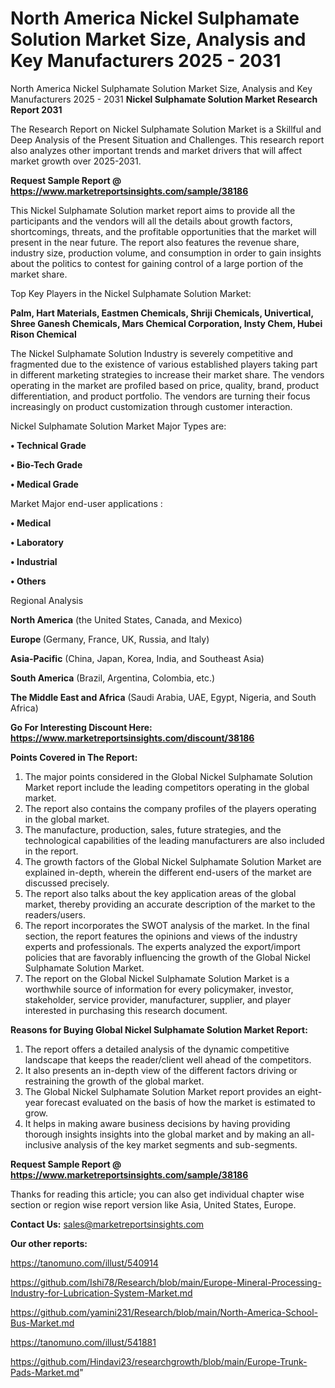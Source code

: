 # North America Nickel Sulphamate Solution Market Size, Analysis and Key Manufacturers 2025 - 2031
 North America Nickel Sulphamate Solution Market Size, Analysis and Key Manufacturers 2025 - 2031
<strong>Nickel Sulphamate Solution Market Research Report 2031</strong>

The Research Report on Nickel Sulphamate Solution Market is a Skillful and Deep Analysis of the Present Situation and Challenges. This research report also analyzes other important trends and market drivers that will affect market growth over 2025-2031.

<strong>Request Sample Report @ <a href=https://www.marketreportsinsights.com/sample/38186>https://www.marketreportsinsights.com/sample/38186</a></strong>

This Nickel Sulphamate Solution market report aims to provide all the participants and the vendors will all the details about growth factors, shortcomings, threats, and the profitable opportunities that the market will present in the near future. The report also features the revenue share, industry size, production volume, and consumption in order to gain insights about the politics to contest for gaining control of a large portion of the market share.

Top Key Players in the Nickel Sulphamate Solution Market:

<strong>Palm, Hart Materials, Eastmen Chemicals, Shriji Chemicals, Univertical, Shree Ganesh Chemicals, Mars Chemical Corporation, Insty Chem, Hubei Rison Chemical</strong>

The Nickel Sulphamate Solution Industry is severely competitive and fragmented due to the existence of various established players taking part in different marketing strategies to increase their market share. The vendors operating in the market are profiled based on price, quality, brand, product differentiation, and product portfolio. The vendors are turning their focus increasingly on product customization through customer interaction.

Nickel Sulphamate Solution Market Major Types are:

<strong>•  Technical Grade

•  Bio-Tech Grade

•  Medical Grade</strong>

Market Major end-user applications :

<strong>•  Medical

•  Laboratory

•  Industrial

•  Others</strong>

Regional Analysis

</u><strong><b>North America</b></strong> (the United States, Canada, and Mexico)

<strong><b>Europe </b></strong>(Germany, France, UK, Russia, and Italy)

<strong><b>Asia-Pacific</b></strong> (China, Japan, Korea, India, and Southeast Asia)

<strong><b>South America</b></strong> (Brazil, Argentina, Colombia, etc.)

<strong><b>The Middle East and Africa</b></strong> (Saudi Arabia, UAE, Egypt, Nigeria, and South Africa)

<strong>Go For Interesting Discount Here: <a href=https://www.marketreportsinsights.com/discount/38186>https://www.marketreportsinsights.com/discount/38186</a></strong>

<strong>Points Covered in The Report:</strong>
<ol>
  <li>The major points considered in the Global Nickel Sulphamate Solution Market report include the leading competitors operating in the global market.</li>
  <li>The report also contains the company profiles of the players operating in the global market.</li>
  <li>The manufacture, production, sales, future strategies, and the technological capabilities of the leading manufacturers are also included in the report.</li>
  <li>The growth factors of the Global Nickel Sulphamate Solution Market are explained in-depth, wherein the different end-users of the market are discussed precisely.</li>
  <li>The report also talks about the key application areas of the global market, thereby providing an accurate description of the market to the readers/users.</li>
  <li>The report incorporates the SWOT analysis of the market. In the final section, the report features the opinions and views of the industry experts and professionals. The experts analyzed the export/import policies that are favorably influencing the growth of the Global Nickel Sulphamate Solution Market.</li>
  <li>The report on the Global Nickel Sulphamate Solution Market is a worthwhile source of information for every policymaker, investor, stakeholder, service provider, manufacturer, supplier, and player interested in purchasing this research document.</li>
</ol>
<strong>Reasons for Buying Global Nickel Sulphamate Solution Market Report:</strong>

<ol>
  <li>The report offers a detailed analysis of the dynamic competitive landscape that keeps the reader/client well ahead of the competitors.</li>
  <li>It also presents an in-depth view of the different factors driving or restraining the growth of the global market.</li>
  <li>The Global Nickel Sulphamate Solution Market report provides an eight-year forecast evaluated on the basis of how the market is estimated to grow.</li>
  <li>It helps in making aware business decisions by having providing thorough insights insights into the global market and by making an all-inclusive analysis of the key market segments and sub-segments.</li>
</ol>
<strong>Request Sample Report @ <a href=https://www.marketreportsinsights.com/sample/38186>https://www.marketreportsinsights.com/sample/38186</a></strong>


Thanks for reading this article; you can also get individual chapter wise section or region wise report version like Asia, United States, Europe.

<strong>Contact Us:</strong>
sales@marketreportsinsights.com

<strong>Our other reports:</strong>

<a href=https://tanomuno.com/illust/540914>https://tanomuno.com/illust/540914</a>

<a href=https://github.com/Ishi78/Research/blob/main/Europe-Mineral-Processing-Industry-for-Lubrication-System-Market.md>https://github.com/Ishi78/Research/blob/main/Europe-Mineral-Processing-Industry-for-Lubrication-System-Market.md</a>

<a href=https://github.com/yamini231/Research/blob/main/North-America-School-Bus-Market.md>https://github.com/yamini231/Research/blob/main/North-America-School-Bus-Market.md</a>

<a href=https://tanomuno.com/illust/541881>https://tanomuno.com/illust/541881</a>

<a href=https://github.com/Hindavi23/researchgrowth/blob/main/Europe-Trunk-Pads-Market.md>https://github.com/Hindavi23/researchgrowth/blob/main/Europe-Trunk-Pads-Market.md</a>"
